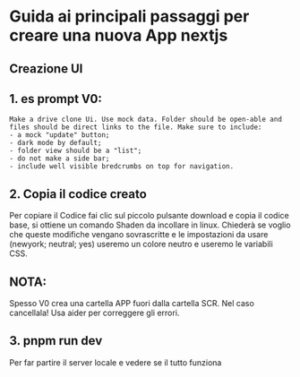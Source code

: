 # Guida ai principali passaggi per creare una nuova App nextjs

## Creazione UI 
## 1. es prompt V0:
    Make a drive clone Ui. Use mock data. Folder should be open-able and files should be direct links to the file. Make sure to include:
    - a mock "update" button;
    - dark mode by default;
    - folder view should be a "list";
    - do not make a side bar;
    - include well visible bredcrumbs on top for navigation.

## 2. Copia il codice creato
Per copiare il Codice fai clic sul piccolo pulsante download e copia il codice base, si ottiene un comando Shaden da incollare in linux.
Chiederà se voglio che queste modifiche vengano sovrascritte e le impostazioni da usare (newyork; neutral; yes) useremo un colore neutro e useremo le variabili CSS.
## NOTA: 
Spesso V0 crea una cartella APP fuori dalla cartella SCR. Nel caso cancellala! 
Usa aider per correggere gli errori.

## 3. pnpm run dev 
Per far partire il server locale e vedere se il tutto funziona
